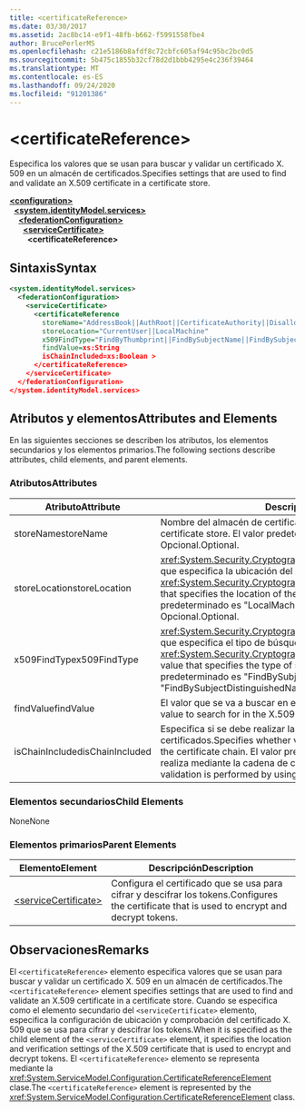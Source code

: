 ```yaml
---
title: <certificateReference>
ms.date: 03/30/2017
ms.assetid: 2ac8bc14-e9f1-48fb-b662-f5991558fbe4
author: BrucePerlerMS
ms.openlocfilehash: c21e5186b8afdf8c72cbfc605af94c95bc2bc0d5
ms.sourcegitcommit: 5b475c1855b32cf78d2d1bbb4295e4c236f39464
ms.translationtype: MT
ms.contentlocale: es-ES
ms.lasthandoff: 09/24/2020
ms.locfileid: "91201386"
---
```

# \<certificateReference>

<span data-ttu-id="6cfc6-101">Especifica los valores que se usan para buscar y validar un certificado X. 509 en un almacén de certificados.</span><span class="sxs-lookup"><span data-stu-id="6cfc6-101">Specifies settings that are used to find and validate an X.509 certificate in a certificate store.</span></span>  
  
[**\<configuration>**](../configuration-element.md)\
&nbsp;&nbsp;[**\<system.identityModel.services>**](system-identitymodel-services.md)\
&nbsp;&nbsp;&nbsp;&nbsp;[**\<federationConfiguration>**](federationconfiguration.md)\
&nbsp;&nbsp;&nbsp;&nbsp;&nbsp;&nbsp;[**\<serviceCertificate>**](servicecertificate.md)\
&nbsp;&nbsp;&nbsp;&nbsp;&nbsp;&nbsp;&nbsp;&nbsp;**\<certificateReference>**  
  
## <a name="syntax"></a><span data-ttu-id="6cfc6-102">Sintaxis</span><span class="sxs-lookup"><span data-stu-id="6cfc6-102">Syntax</span></span>  
  
```xml  
<system.identityModel.services>  
  <federationConfiguration>  
    <serviceCertificate>  
      <certificateReference
        storeName="AddressBook||AuthRoot||CertificateAuthority||Disallowed||My||Root||TrustedPeople||TrustedPublisher"  
        storeLocation="CurrentUser||LocalMachine"  
        x509FindType="FindByThumbprint||FindBySubjectName||FindBySubjectDistinguishedName||FindByIssuerName||FindByIssuerDistinguishedName||FindBySerialNumber||FindByTimeValid||FindByTimeNotYetValid||FindByTimeExpired||FindByTemplateName||FindByApplicationPolicy||FindByCertificatePolicy||FindByExtension||FindByKeyUsage||FindBySubjectKeyIdentifier"  
        findValue=xs:String  
        isChainIncluded=xs:Boolean >  
      </certificateReference>  
    </serviceCertificate>  
  </federationConfiguration>  
</system.identityModel.services>  
```  
  
## <a name="attributes-and-elements"></a><span data-ttu-id="6cfc6-103">Atributos y elementos</span><span class="sxs-lookup"><span data-stu-id="6cfc6-103">Attributes and Elements</span></span>  

 <span data-ttu-id="6cfc6-104">En las siguientes secciones se describen los atributos, los elementos secundarios y los elementos primarios.</span><span class="sxs-lookup"><span data-stu-id="6cfc6-104">The following sections describe attributes, child elements, and parent elements.</span></span>  
  
### <a name="attributes"></a><span data-ttu-id="6cfc6-105">Atributos</span><span class="sxs-lookup"><span data-stu-id="6cfc6-105">Attributes</span></span>  
  
|<span data-ttu-id="6cfc6-106">Atributo</span><span class="sxs-lookup"><span data-stu-id="6cfc6-106">Attribute</span></span>|<span data-ttu-id="6cfc6-107">Descripción</span><span class="sxs-lookup"><span data-stu-id="6cfc6-107">Description</span></span>|  
|---------------|-----------------|  
|<span data-ttu-id="6cfc6-108">storeName</span><span class="sxs-lookup"><span data-stu-id="6cfc6-108">storeName</span></span>|<span data-ttu-id="6cfc6-109">Nombre del almacén de certificados X.509.</span><span class="sxs-lookup"><span data-stu-id="6cfc6-109">The name of the X.509 certificate store.</span></span> <span data-ttu-id="6cfc6-110">El valor predeterminado es "My".</span><span class="sxs-lookup"><span data-stu-id="6cfc6-110">The default is "My".</span></span> <span data-ttu-id="6cfc6-111">Opcional.</span><span class="sxs-lookup"><span data-stu-id="6cfc6-111">Optional.</span></span>|  
|<span data-ttu-id="6cfc6-112">storeLocation</span><span class="sxs-lookup"><span data-stu-id="6cfc6-112">storeLocation</span></span>|<span data-ttu-id="6cfc6-113"><xref:System.Security.Cryptography.X509Certificates.StoreLocation>Valor que especifica la ubicación del almacén de certificados X. 509.</span><span class="sxs-lookup"><span data-stu-id="6cfc6-113">A <xref:System.Security.Cryptography.X509Certificates.StoreLocation> value that specifies the location of the X.509 certificate store.</span></span> <span data-ttu-id="6cfc6-114">El valor predeterminado es "LocalMachine".</span><span class="sxs-lookup"><span data-stu-id="6cfc6-114">The default value is "LocalMachine".</span></span> <span data-ttu-id="6cfc6-115">Opcional.</span><span class="sxs-lookup"><span data-stu-id="6cfc6-115">Optional.</span></span>|  
|<span data-ttu-id="6cfc6-116">x509FindType</span><span class="sxs-lookup"><span data-stu-id="6cfc6-116">x509FindType</span></span>|<span data-ttu-id="6cfc6-117"><xref:System.Security.Cryptography.X509Certificates.X509FindType>Valor que especifica el tipo de búsqueda que se va a ejecutar.</span><span class="sxs-lookup"><span data-stu-id="6cfc6-117">An <xref:System.Security.Cryptography.X509Certificates.X509FindType> value that specifies the type of search that is to be executed.</span></span> <span data-ttu-id="6cfc6-118">El valor predeterminado es "FindBySubjectDistinguishedName".</span><span class="sxs-lookup"><span data-stu-id="6cfc6-118">The default is "FindBySubjectDistinguishedName".</span></span> <span data-ttu-id="6cfc6-119">Opcional.</span><span class="sxs-lookup"><span data-stu-id="6cfc6-119">Optional.</span></span>|  
|<span data-ttu-id="6cfc6-120">findValue</span><span class="sxs-lookup"><span data-stu-id="6cfc6-120">findValue</span></span>|<span data-ttu-id="6cfc6-121">El valor que se va a buscar en el almacén de certificados X.509.</span><span class="sxs-lookup"><span data-stu-id="6cfc6-121">The value to search for in the X.509 certificate store.</span></span> <span data-ttu-id="6cfc6-122">Opcional.</span><span class="sxs-lookup"><span data-stu-id="6cfc6-122">Optional.</span></span>|  
|<span data-ttu-id="6cfc6-123">isChainIncluded</span><span class="sxs-lookup"><span data-stu-id="6cfc6-123">isChainIncluded</span></span>|<span data-ttu-id="6cfc6-124">Especifica si se debe realizar la validación mediante la cadena de certificados.</span><span class="sxs-lookup"><span data-stu-id="6cfc6-124">Specifies whether validation should be performed by using the certificate chain.</span></span> <span data-ttu-id="6cfc6-125">El valor predeterminado es "true"; la validación se realiza mediante la cadena de certificados.</span><span class="sxs-lookup"><span data-stu-id="6cfc6-125">The default is "true"; validation is performed by using the certificate chain.</span></span> <span data-ttu-id="6cfc6-126">Opcional.</span><span class="sxs-lookup"><span data-stu-id="6cfc6-126">Optional.</span></span>|  
  
### <a name="child-elements"></a><span data-ttu-id="6cfc6-127">Elementos secundarios</span><span class="sxs-lookup"><span data-stu-id="6cfc6-127">Child Elements</span></span>  

 <span data-ttu-id="6cfc6-128">None</span><span class="sxs-lookup"><span data-stu-id="6cfc6-128">None</span></span>  
  
### <a name="parent-elements"></a><span data-ttu-id="6cfc6-129">Elementos primarios</span><span class="sxs-lookup"><span data-stu-id="6cfc6-129">Parent Elements</span></span>  
  
|<span data-ttu-id="6cfc6-130">Elemento</span><span class="sxs-lookup"><span data-stu-id="6cfc6-130">Element</span></span>|<span data-ttu-id="6cfc6-131">Descripción</span><span class="sxs-lookup"><span data-stu-id="6cfc6-131">Description</span></span>|  
|-------------|-----------------|  
|[\<serviceCertificate>](servicecertificate.md)|<span data-ttu-id="6cfc6-132">Configura el certificado que se usa para cifrar y descifrar los tokens.</span><span class="sxs-lookup"><span data-stu-id="6cfc6-132">Configures the certificate that is used to encrypt and decrypt tokens.</span></span>|  
  
## <a name="remarks"></a><span data-ttu-id="6cfc6-133">Observaciones</span><span class="sxs-lookup"><span data-stu-id="6cfc6-133">Remarks</span></span>  

 <span data-ttu-id="6cfc6-134">El `<certificateReference>` elemento especifica valores que se usan para buscar y validar un certificado X. 509 en un almacén de certificados.</span><span class="sxs-lookup"><span data-stu-id="6cfc6-134">The `<certificateReference>` element specifies settings that are used to find and validate an X.509 certificate in a certificate store.</span></span> <span data-ttu-id="6cfc6-135">Cuando se especifica como el elemento secundario del `<serviceCertificate>` elemento, especifica la configuración de ubicación y comprobación del certificado X. 509 que se usa para cifrar y descifrar los tokens.</span><span class="sxs-lookup"><span data-stu-id="6cfc6-135">When it is specified as the child element of the `<serviceCertificate>` element, it specifies the location and verification settings of the X.509 certificate that is used to encrypt and decrypt tokens.</span></span> <span data-ttu-id="6cfc6-136">El `<certificateReference>` elemento se representa mediante la <xref:System.ServiceModel.Configuration.CertificateReferenceElement> clase.</span><span class="sxs-lookup"><span data-stu-id="6cfc6-136">The `<certificateReference>` element is represented by the <xref:System.ServiceModel.Configuration.CertificateReferenceElement> class.</span></span>
